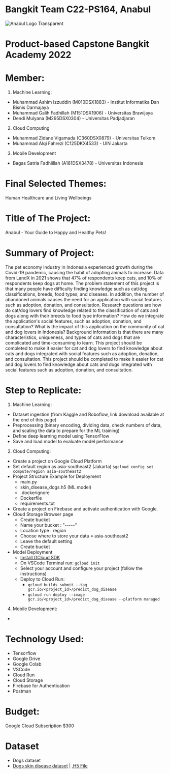 # Bangkit Team C22-PS164, Anabul
![Anabul Logo Transparent](https://github-production-user-asset-6210df.s3.amazonaws.com/18515456/246032566-fb77a4be-f00a-4d3d-b841-d067a4aa1d60.png)
# Product-based Capstone Bangkit Academy 2022
# Member:
1. Machine Learning:
- Muhammad Ashim Izzuddin (M010DSX1883) - Institut Informatika Dan Bisnis Darmajaya
- Muhammad Galih Fadhillah (M151DSX1906) - Universitas Brawijaya
- Dendi Mulyana (M295DSX0304) - Universitas Padjadjaran
2. Cloud Computing
- Muhammad Zidane Vigamada (C360DSX0879) - Universitas Telkom
- Muhammad Alqi Fahrezi (C125DKX4533) - UIN Jakarta
3. Mobile Development
- Bagas Satria Fadhlillah (A181DSX3478) - Universitas Indonesia
# Final Selected Themes:
Human Healthcare and Living Wellbeings
# Title of The Project:
Anabul - Your Guide to Happy and Healthy Pets!
# Summary of Project:
The pet economy industry in Indonesia experienced growth during the Covid-19 pandemic, causing the habit of adopting animals to increase. Data from LandX in 2021 shows that 47% of respondents keep cats, and 10% of respondents keep dogs at home. The problem statement of this project is that many people have difficulty finding knowledge such as cat/dog classifications, breeds, food types, and diseases. In addition, the number of abandoned animals causes the need for an application with social features such as adoption, donation, and consultation. Research questions are how do cat/dog lovers find knowledge related to the classification of cats and dogs along with their breeds to food type information? How do we integrate the application's social features, such as adoption, donation, and consultation? What is the impact of this application on the community of cat and dog lovers in Indonesia? Background 
information is that there are many characteristics, uniqueness, and types of cats and dogs that are complicated and time-consuming to learn. This project should be completed to make it easier for cat and dog lovers to find knowledge about cats and dogs integrated with social features such as adoption, donation, and consultation. This project should be completed to make it easier for cat and dog lovers to find knowledge about cats and dogs integrated with social features such as adoption, donation, and consultation.
# Step to Replicate:
1. Machine Learning:
- Dataset ingestion (from Kaggle and Roboflow, link download available at the end of this page)
- Preprocessing (binary encoding, dividing data, check numbers of data, and scaling the data to prepare for the ML training)
- Define deep learning model using TensorFlow
- Save and load model to evaluate model performance
2. Cloud Computing:
- Create a project on Google Cloud Platform
- Set default region as asia-southeast2 (Jakarta)
``$gcloud config set compute/region asia-southeast2`` 
- Project Structure Example for Deployment
  - main.py
  - skin_disease_dogs.h5 (ML model)
  - .dockerignore
  - Dockerfile
  - requirements.txt
-  Create a project on Firebase and activate authentication with Google.
-  Cloud Storage Browser page
   - Create bucket
   - Name your bucket : "-----"
   - Location type : region
   - Choose where to store your data = asia-southeast2
   - Leave the default setting
   - Create bucket
-  Model Deployment
    -  [Install GCloud SDK](https://cloud.google.com/sdk/docs/install)
    -  On VSCode Terminal run: ``gcloud init``
    -  Select your account and configure your project (follow the instructions)
    -  Deploy to Cloud Run:
        - ``gcloud builds submit --tag gcr.io/<project_id>/predict_dog_disease``
        - ``gcloud run deploy --image gcr.io/<project_id>/predict_dog_disease --platform managed``
4. Mobile Development:
- 
# Technology Used:
- Tensorflow
- Google Drive
- Google Colab
- VSCode
- Cloud Run
- Cloud Storage
- Firebase for Authentication
- Postman
# Budget:
Google Cloud Subscription $300
# Dataset
- Dogs dataset
- [Dogs skin disease dataset](https://universe.roboflow.com/captain-blank-bodop/sample-k1xk8) | [.H5 File](https://storage.googleapis.com/anabul_app/skin_disease_dogs.h5)

